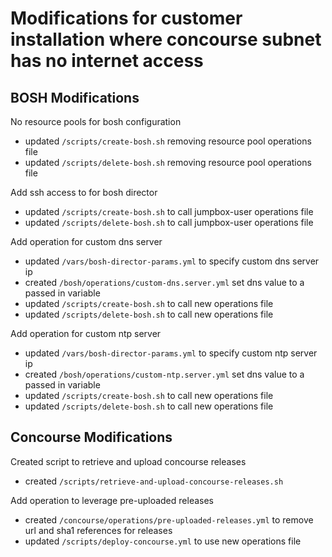 # Modifications for customer installation where concourse subnet has no internet access

## BOSH Modifications

No resource pools for bosh configuration

- updated `/scripts/create-bosh.sh` removing resource pool operations file
- updated `/scripts/delete-bosh.sh` removing resource pool operations file

Add ssh access to for bosh director

- updated `/scripts/create-bosh.sh` to call jumpbox-user operations file
- updated `/scripts/delete-bosh.sh` to call jumpbox-user operations file

Add operation for custom dns server

- updated `/vars/bosh-director-params.yml` to specify custom dns server ip
- created `/bosh/operations/custom-dns.server.yml` set dns value to a passed in variable
- updated `/scripts/create-bosh.sh` to call new operations file
- updated `/scripts/delete-bosh.sh` to call new operations file

Add operation for custom ntp server

- updated `/vars/bosh-director-params.yml` to specify custom ntp server ip
- created `/bosh/operations/custom-ntp.server.yml` set dns value to a passed in variable
- updated `/scripts/create-bosh.sh` to call new operations file
- updated `/scripts/delete-bosh.sh` to call new operations file

## Concourse Modifications

Created script to retrieve and upload concourse releases

- created `/scripts/retrieve-and-upload-concourse-releases.sh`

Add operation to leverage pre-uploaded releases

- created `/concourse/operations/pre-uploaded-releases.yml` to remove url and sha1 references for releases
- updated `/scripts/deploy-concourse.yml` to use new operations file
